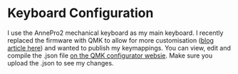 # Keyboard Configuration

I use the AnnePro2 mechanical keyboard as my main keyboard. I recently replaced the firmware with QMK to allow for more customisation ([blog article here](https://headblockhead.com/2022/10/29/updating-the-firmware-of-my-annepro2-keyboard-to-qmk-using-nixos/#customisation)) and wanted to publish my keymappings. You can view, edit and compile the .json file [on the QMK configurator websie](https://config.qmk.fm/#/annepro2/c18/LAYOUT_60_ansi). Make sure you upload the .json to see my changes.
